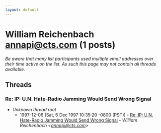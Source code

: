 ```yaml
---
layout: default
---
```


# William Reichenbach <annapi@cts.com> (1 posts)

_Be aware that many list participants used multiple email addresses over their time active on the list. As such this page may not contain all threads available._

## Threads

### Re: IP: U.N. Hate-Radio Jamming Would Send Wrong Signal
+ _Unknown thread root_
  + 1997-12-06 (Sat, 6 Dec 1997 10:35:20 -0800 (PST)) - [Re: IP: U.N. Hate-Radio Jamming Would Send Wrong Signal](/archive/1997/12/edbe4a0079ece9b297c47279854b590b722e7b6f302cf91e3803b52b1ea88bad) - _William Reichenbach \<annapi@cts.com\>_

